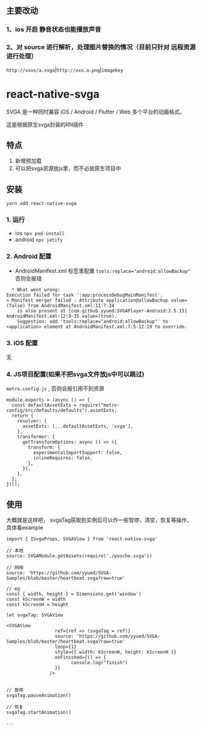 ## 主要改动

### 1、ios 开启 静音状态也能播放声音

### 2、对 source 进行解析，处理图片替换的情况（目前只针对 远程资源 进行处理）

`http://xxxx/a.svga`|`http://xxx.a.png`|`imagekey`



# react-native-svga

SVGA 是一种同时兼容 iOS / Android / Flutter / Web 多个平台的动画格式。

这是根据原生svga封装的RN插件
## 特点
1. 新增预加载
2. 可以把svga资源放js里，而不必放原生项目中


## 安装
`yarn add react-native-svga`

### 1. 运行
- ios `npx pod-install` 
- android `npx jetify`


### 2. Android 配置
- AndroidManifest.xml    <application>标签里配置 `tools:replace="android:allowBackup"`
  否则会报错
```
  * What went wrong:
Execution failed for task ':app:processDebugMainManifest'.
> Manifest merger failed : Attribute application@allowBackup value=(false) from AndroidManifest.xml:11:7-34
  	is also present at [com.github.yyued:SVGAPlayer-Android:2.5.15] AndroidManifest.xml:12:9-35 value=(true).
  	Suggestion: add 'tools:replace="android:allowBackup"' to <application> element at AndroidManifest.xml:7:5-12:19 to override.
```
### 3. iOS 配置
无

### 4. JS项目配置(如果不把svga文件放js中可以跳过)
`metro.config.js` , 否则会报引用不到资源
```
module.exports = (async () => {
  const defaultAssetExts = require("metro-config/src/defaults/defaults").assetExts;
  return {
    resolver: {
      assetExts: [...defaultAssetExts, 'svga'],
    },
    transformer: {
      getTransformOptions: async () => ({
        transform: {
          experimentalImportSupport: false,
          inlineRequires: false,
        },
      }),
    },
  };
})();
```


## 使用
大概就是这样吧， svgaTag获取到实例后可以作一些暂停，清空，恢复等操作，具体看example

```
import { ISvgaProps, SVGAView } from 'react-native-svga'

// 本地
source: SVGAModule.getAssets(require('./posche.svga'))

// 网络
source: 'https://github.com/yyued/SVGA-Samples/blob/master/heartbeat.svga?raw=true'

// eg
const { width, height } = Dimensions.get('window')
const kScreenW = width
const kScreenH = height

let svgaTag: SVGAView

<SVGAView
                  ref={ref => (svgaTag = ref)}
                  source: 'https://github.com/yyued/SVGA-Samples/blob/master/heartbeat.svga?raw=true'
                  loop={1}
                  style={{ width: kScreenW, height: kScreenH }}
                  onFinished={() => {
                        console.log("finish")
                  }}
                />


// 暂停
svgaTag.pauseAnimation()

// 恢复
svgaTag.startAnimation()

...
```
